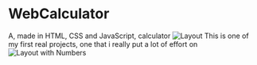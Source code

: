 # WebCalculator
A, made in HTML, CSS and JavaScript, calculator
![Layout](https://i.ibb.co/JdR9n60/Screenshot-2023-06-16-2-41-14-AM.png)
This is one of my first real projects, one that i really put
a lot of effort on
![Layout with Numbers](https://i.ibb.co/CzNVdZP/Screenshot-2023-06-16-2-41-42-AM.png)
